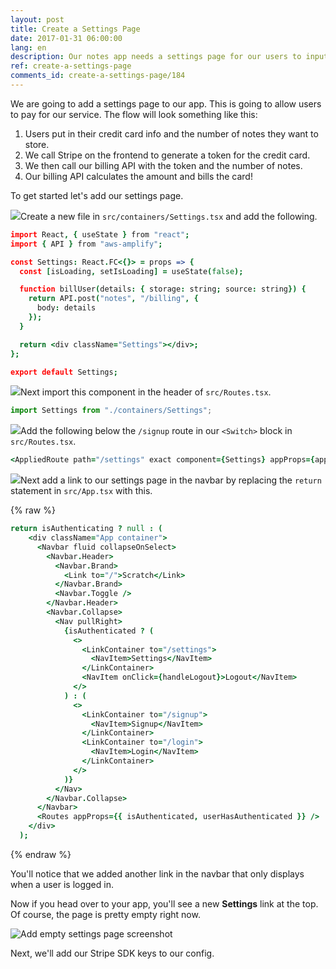 ```yaml
---
layout: post
title: Create a Settings Page
date: 2017-01-31 06:00:00
lang: en
description: Our notes app needs a settings page for our users to input their credit card details and sign up for a pricing plan.
ref: create-a-settings-page
comments_id: create-a-settings-page/184
---
```


We are going to add a settings page to our app. This is going to allow users to pay for our service. The flow will look something like this:

1. Users put in their credit card info and the number of notes they want to store.
2. We call Stripe on the frontend to generate a token for the credit card.
3. We then call our billing API with the token and the number of notes.
4. Our billing API calculates the amount and bills the card!

To get started let's add our settings page.

<img class="code-marker" src="/assets/s.png" />Create a new file in `src/containers/Settings.tsx` and add the following.

```coffee
import React, { useState } from "react";
import { API } from "aws-amplify";

const Settings: React.FC<{}> = props => {
  const [isLoading, setIsLoading] = useState(false);

  function billUser(details: { storage: string; source: string}) {
    return API.post("notes", "/billing", {
      body: details
    });
  }

  return <div className="Settings"></div>;
};

export default Settings;
```

<img class="code-marker" src="/assets/s.png" />Next import this component in the header of `src/Routes.tsx`.

```js
import Settings from "./containers/Settings";
```

<img class="code-marker" src="/assets/s.png" />Add the following below the `/signup` route in our `<Switch>` block in `src/Routes.tsx`.

```coffee
<AppliedRoute path="/settings" exact component={Settings} appProps={appProps} />
```

<img class="code-marker" src="/assets/s.png" />Next add a link to our settings page in the navbar by replacing the `return` statement in `src/App.tsx` with this.

{% raw %}

```coffee
return isAuthenticating ? null : (
    <div className="App container">
      <Navbar fluid collapseOnSelect>
        <Navbar.Header>
          <Navbar.Brand>
            <Link to="/">Scratch</Link>
          </Navbar.Brand>
          <Navbar.Toggle />
        </Navbar.Header>
        <Navbar.Collapse>
          <Nav pullRight>
            {isAuthenticated ? (
              <>
                <LinkContainer to="/settings">
                  <NavItem>Settings</NavItem>
                </LinkContainer>
                <NavItem onClick={handleLogout}>Logout</NavItem>
              </>
            ) : (
              <>
                <LinkContainer to="/signup">
                  <NavItem>Signup</NavItem>
                </LinkContainer>
                <LinkContainer to="/login">
                  <NavItem>Login</NavItem>
                </LinkContainer>
              </>
            )}
          </Nav>
        </Navbar.Collapse>
      </Navbar>
      <Routes appProps={{ isAuthenticated, userHasAuthenticated }} />
    </div>
  );
```

{% endraw %}

You'll notice that we added another link in the navbar that only displays when a user is logged in.

Now if you head over to your app, you'll see a new **Settings** link at the top. Of course, the page is pretty empty right now.

![Add empty settings page screenshot](/assets/part2/add-empty-settings-page.png)

Next, we'll add our Stripe SDK keys to our config.
